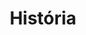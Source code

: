 ---
title: História
categoria: true
subcategorias:
  - Achegamento ao comunismo
  - Cibercomunismo
  - Filosofía marxista
  - A revolución rusa
---